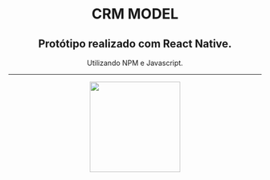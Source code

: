 <div align="center">
   <h1>CRM MODEL</h1>
   <h2>Protótipo realizado com React Native.</h2>
   <p>Utilizando NPM e Javascript.</p>
   <hr>
   <p><a href="https://www.mgcode.com.br/"  target="_blank"><img src="https://mgcode.com.br/img/core-img/mgcode.png" width="180px"></a></p>
</div>
